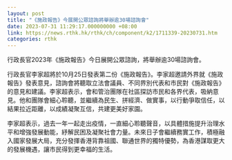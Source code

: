 ```yaml
---
layout: post
title: "《施政報告》今展開公眾諮詢將舉辦逾30場諮詢會"
date: 2023-07-31 11:29:17.000000000 +08:00
link: https://news.rthk.hk/rthk/ch/component/k2/1711339-20230731.htm
categories: rthk
---
```


行政長官2023年《施政報告》今日展開公眾諮詢，將舉辦逾30場諮詢會。

行政長官李家超將於10月25日發表第二份《施政報告》。李家超邀請外界就《施政報告》發表意見，諮詢會將聽取立法會議員、不同界別代表和市民對《施政報告》的意見和建議。李家超表示，會和管治團隊在社區探訪市民和各界代表，吸納意見。他和團隊會細心聆聽，並繼續為民生、拼經濟、做實事，以行動爭取信任，以結果拉近距離，以成績凝聚互信，共建更美好家園。

李家超表示，過去一年一起走出疫情，一直細心聆聽聲音，以具體措施提升治理水平和增強發展動能，紓解民困及凝聚社會力量。未來日子會繼續務實工作，積極融入國家發展大局，充分發揮香港背靠祖國、聯通世界的獨特優勢，為香港謀取更大的發展機遇，讓市民得到更幸福的生活。
